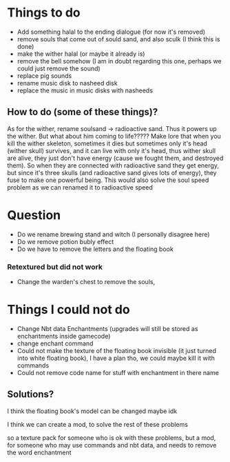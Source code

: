 # Things to do 

- Add something halal to the ending dialogue (for now it's removed)
- remove souls that come out of sould sand, and also sculk (I think this is done)
- make the wither halal (or maybe it already is)
- remove the bell somehow (I am in doubt regarding this one, perhaps we could just remove the sound)
- replace pig sounds
- rename music disk to nasheed disk
- replace the music in music disks with nasheeds

## How to do (some of these things)?

As for the wither, rename soulsand -> radioactive sand. Thus it powers up the wither. But what about him coming to life????? Make lore that when you kill the wither skeleton, sometimes it dies but sometimes only it's head (wither skull) survives, and it can live with only it's head, thus wither skull are alive, they just don't have energy (cause we fought them, and destroyed them). So when they are connected with radioactive sand they get energy, but since it's three skulls (and radioactive sand gives lots of energy), they fuse to make one powerful being. This would also solve the soul speed problem as we can renamed it to radioactive speed

# Question

- Do we rename brewing stand and witch (I personally disagree here)
- Do we remove potion bubly effect
- Do we have to remove the letters and the floating book

### Retextured but did not work

- Change the warden's chest to remove the souls,

# Things I could not do

- Change Nbt data Enchantments (upgrades will still be stored as enchantments inside gamecode)
- change enchant command 
- Could not make the texture of the floating book invisible (it just turned into white floating book), I have a plan tho, we could maybe kill it with commands
- Could not remove code name for stuff with enchantment in there name

## Solutions?
I think the floating book's model can be changed maybe idk

I think we can create a mod, to solve the rest of these problems

so a texture pack for someone who is ok with these problems, but a mod, for someone who may use commands and nbt data, and needs to remove the word enchantment
